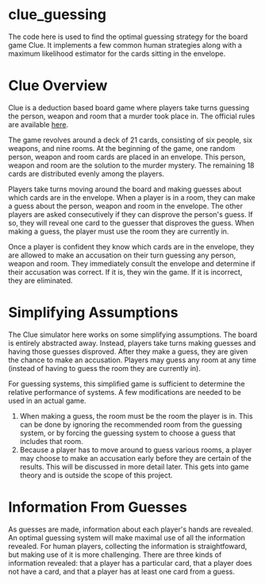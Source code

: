 # clue_guessing
The code here is used to find the optimal guessing strategy for the board game Clue. It implements a few common human strategies along with a maximum likelihood estimator for the cards sitting in the envelope.

# Clue Overview
Clue is a deduction based board game where players take turns guessing the person, weapon and room that a murder took place in. The official rules are available [here](https://www.hasbro.com/common/instruct/Clue_(2002).pdf).

The game revolves around a deck of 21 cards, consisting of six people, six weapons, and nine rooms. At the beginning of the game, one random person, weapon and room cards are placed in an envelope. This person, weapon and room are the solution to the murder mystery. The remaining 18 cards are distributed evenly among the players.

Players take turns moving around the board and making guesses about which cards are in the envelope. When a player is in a room, they can make a guess about the person, weapon and room in the envelope. The other players are asked consecutively if they can disprove the person's guess. If so, they will reveal one card to the guesser that disproves the guess. When making a guess, the player must use the room they are currently in.

Once a player is confident they know which cards are in the envelope, they are allowed to make an accusation on their turn guessing any person, weapon and room. They immediately consult the envelope and determine if their accusation was correct. If it is, they win the game. If it is incorrect, they are eliminated.

# Simplifying Assumptions
The Clue simulator here works on some simplifying assumptions. The board is entirely abstracted away. Instead, players take turns making guesses and having those guesses disproved. After they make a guess, they are given the chance to make an accusation. Players may guess any room at any time (instead of having to guess the room they are currently in).

For guessing systems, this simplified game is sufficient to determine the relative performance of systems. A few modifications are needed to be used in an actual game.

1. When making a guess, the room must be the room the player is in. This can be done by ignoring the recommended room from the guessing system, or by forcing the guessing system to choose a guess that includes that room.
1. Because a player has to move around to guess various rooms, a player may choose to make an accusation early before they are certain of the results. This will be discussed in more detail later. This gets into game theory and is outside the scope of this project.

# Information From Guesses
As guesses are made, information about each player's hands are revealed. An optimal guessing system will make maximal use of all the information revealed. For human players, collecting the information is straightfoward, but making use of it is more challenging. There are three kinds of information revealed: that a player has a particular card, that a player does not have a card, and that a player has at least one card from a guess.
